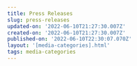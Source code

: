 ```yaml
---
title: Press Releases
slug: press-releases
updated-on: '2022-06-10T21:27:30.007Z'
created-on: '2022-06-10T21:27:30.007Z'
published-on: '2022-06-10T22:30:07.070Z'
layout: '[media-categories].html'
tags: media-categories
---
```



